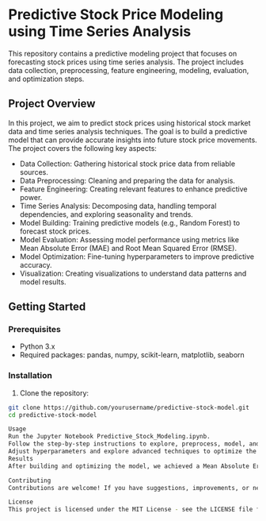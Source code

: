 # Predictive Stock Price Modeling using Time Series Analysis

This repository contains a predictive modeling project that focuses on forecasting stock prices using time series analysis. The project includes data collection, preprocessing, feature engineering, modeling, evaluation, and optimization steps.

## Project Overview

In this project, we aim to predict stock prices using historical stock market data and time series analysis techniques. The goal is to build a predictive model that can provide accurate insights into future stock price movements. The project covers the following key aspects:

- Data Collection: Gathering historical stock price data from reliable sources.
- Data Preprocessing: Cleaning and preparing the data for analysis.
- Feature Engineering: Creating relevant features to enhance predictive power.
- Time Series Analysis: Decomposing data, handling temporal dependencies, and exploring seasonality and trends.
- Model Building: Training predictive models (e.g., Random Forest) to forecast stock prices.
- Model Evaluation: Assessing model performance using metrics like Mean Absolute Error (MAE) and Root Mean Squared Error (RMSE).
- Model Optimization: Fine-tuning hyperparameters to improve predictive accuracy.
- Visualization: Creating visualizations to understand data patterns and model results.

## Getting Started

### Prerequisites

- Python 3.x
- Required packages: pandas, numpy, scikit-learn, matplotlib, seaborn

### Installation

1. Clone the repository:

```bash
git clone https://github.com/yourusername/predictive-stock-model.git
cd predictive-stock-model

Usage
Run the Jupyter Notebook Predictive_Stock_Modeling.ipynb.
Follow the step-by-step instructions to explore, preprocess, model, and evaluate the data.
Adjust hyperparameters and explore advanced techniques to optimize the model.
Results
After building and optimizing the model, we achieved a Mean Absolute Error (MAE) of 0.160, indicating promising predictive performance.

Contributing
Contributions are welcome! If you have suggestions, improvements, or new features to add, feel free to submit a pull request.

License
This project is licensed under the MIT License - see the LICENSE file for details.
